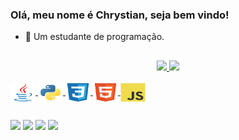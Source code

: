    ### Olá, meu nome é Chrystian, seja bem vindo!     
- 🔭 Um estudante de programação.
##
<div align="center">
  <a href="https://github.com/chrystian-souza">
  <img height="180em" src="https://github-readme-stats.vercel.app/api?username=chrystian-souza&show_icons=true&theme=highcontrast&include_all_commits=true&count_private=true"/>
  <img height="190em" src="https://github-readme-stats.vercel.app/api/top-langs/?username=chrystian-souza&layout=compact&langs_count=7&theme=highcontrast"/>
</div>
<div style="display: inline_block"><br>
  <img align="center" alt="Chrys-Java" height="30" width="40" src="https://raw.githubusercontent.com/devicons/devicon/master/icons/java/java-original.svg">
  <img align="center" alt="Chrys-Python" height="30" width="40" src="https://raw.githubusercontent.com/devicons/devicon/master/icons/python/python-original.svg">
   <img align="center" alt="Chrys-css3" height="30" width="40" src="https://raw.githubusercontent.com/devicons/devicon/master/icons/css3/css3-original.svg">
    <img align="center" alt="Chrys-html5" height="30" width="40" src="https://raw.githubusercontent.com/devicons/devicon/master/icons/html5/html5-original.svg">
   <img align="center" alt="Chrys-javascript" height="30" width="40" src="https://raw.githubusercontent.com/devicons/devicon/master/icons/javascript/javascript-original.svg">
</div>
   
   ##
   
  <div> 
  <a href="https://facebook.com/chrystian.souza.3" target="_blank"><img src="https://img.shields.io/badge/Facebook-1877F2?style=for-the-badge&logo=facebook&logoColor=white" target="_blank"></a>
  <a href="https://instagram.com/_ochrys" target="_blank"><img src="https://img.shields.io/badge/-Instagram-%23E4405F?style=for-the-badge&logo=instagram&logoColor=white" target="_blank"></a>
  <a href = "mailto:chrystian.souza.silveira@gmail.com"><img src="https://img.shields.io/badge/-Gmail-%23333?style=for-the-badge&logo=gmail&logoColor=white" target="_blank"></a>
  <a href="https://www.linkedin.com/in/chrystiansouza1994" target="_blank"><img src="https://img.shields.io/badge/-LinkedIn-%230077B5?style=for-the-badge&logo=linkedin&logoColor=white" target="_blank"></a> 
 
 
</div>
